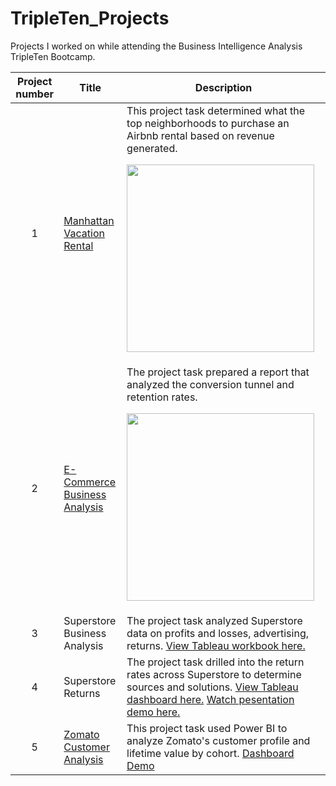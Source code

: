 # TripleTen_Projects

Projects I worked on while attending the Business Intelligence Analysis TripleTen Bootcamp.


| Project number | Title | Description |
| :-----------: | ----------- |----------- |
| 1 | [Manhattan Vacation Rental](https://docs.google.com/spreadsheets/d/1O3TNhTbOEcCPMQh9BYBCfU65g4CCAhK_wv0wK-zkzGo/edit?usp=sharing)| This project task determined what the top neighborhoods to purchase an Airbnb rental based on revenue generated. <p><img src="https://github.com/user-attachments/assets/b1f2c379-5e84-464e-9fb1-94567bc3752c" width="300" height="300"></p>|
| 2 | [E-Commerce Business Analysis](https://docs.google.com/spreadsheets/d/1fLPaMluUHfZTJbtObovr_JtByJ_aQW60MxINHlvzUFc/edit?usp=sharing) | The project task prepared a report that analyzed the conversion tunnel and retention rates.<p><img src="https://github.com/user-attachments/assets/9ff73f96-5328-4fb8-9cd2-0372b59a06e6" width="300" height="300"></p>|
| 3 | Superstore Business Analysis | The project task analyzed Superstore data  on profits and losses, advertising, returns. [View Tableau workbook here.](https://public.tableau.com/views/Sprint4FinalProject_17424184061660/ProfitLoss?:language=en-US&:sid=&:redirect=auth&:display_count=n&:origin=viz_share_link)|
| 4 | Superstore Returns | The project task drilled into the return rates across Superstore to determine sources and solutions. [View Tableau dashboard here.](https://public.tableau.com/shared/48C57F3PY?:display_count=n&:origin=viz_share_link)  [Watch pesentation demo here.](https://youtu.be/8h5st9W3e6s) |
| 5 | [Zomato Customer Analysis](https://docs.google.com/presentation/d/1k195jW-3T7SrSTN5B9bOf1hz6a1rKwfDmRwgHrHFrNo/edit?usp=sharing) | This project task used Power BI to analyze Zomato's customer profile and lifetime value by cohort. [Dashboard Demo](https://youtu.be/4V1O5uS5P7s)
